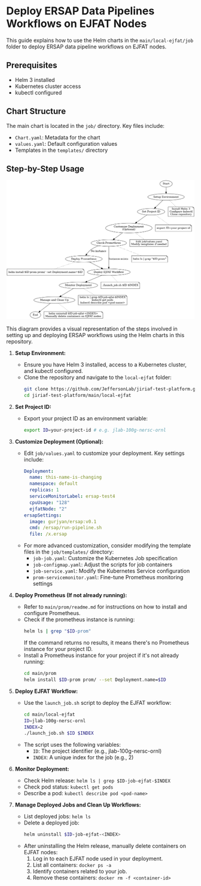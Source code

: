 # Deploy ERSAP Data Pipelines Workflows on EJFAT Nodes

This guide explains how to use the Helm charts in the `main/local-ejfat/job` folder to deploy ERSAP data pipeline workflows on EJFAT nodes.

## Prerequisites

- Helm 3 installed
- Kubernetes cluster access
- kubectl configured

## Chart Structure

The main chart is located in the `job/` directory. Key files include:

- `Chart.yaml`: Metadata for the chart
- `values.yaml`: Default configuration values
- Templates in the `templates/` directory

## Step-by-Step Usage

![EJFAT Workflow Flow Chart](../../image/local_ejfat_workflow_flow_chart.png)

This diagram provides a visual representation of the steps involved in setting up and deploying ERSAP workflows using the Helm charts in this repository.


1. **Setup Environment:**
   - Ensure you have Helm 3 installed, access to a Kubernetes cluster, and kubectl configured.
   - Clone the repository and navigate to the `local-ejfat` folder:
     ```bash
     git clone https://github.com/JeffersonLab/jiriaf-test-platform.git
     cd jiriaf-test-platform/main/local-ejfat
     ```

2. **Set Project ID:**
   - Export your project ID as an environment variable:
     ```bash
     export ID=your-project-id # e.g. jlab-100g-nersc-ornl
     ```

3. **Customize Deployment (Optional):**
   - Edit `job/values.yaml` to customize your deployment. Key settings include:
     ```yaml
     Deployment:
       name: this-name-is-changing
       namespace: default
       replicas: 1
       serviceMonitorLabel: ersap-test4
       cpuUsage: "128"
       ejfatNode: "2"
     ersapSettings:
       image: gurjyan/ersap:v0.1
       cmd: /ersap/run-pipeline.sh
       file: /x.ersap
     ```
   - For more advanced customization, consider modifying the template files in the `job/templates/` directory:
     - `job-job.yaml`: Customize the Kubernetes Job specification
     - `job-configmap.yaml`: Adjust the scripts for job containers
     - `job-service.yaml`: Modify the Kubernetes Service configuration
     - `prom-servicemonitor.yaml`: Fine-tune Prometheus monitoring settings

4. **Deploy Prometheus (If not already running):**
    - Refer to `main/prom/readme.md` for instructions on how to install and configure Prometheus.
    - Check if the prometheus instance is running:
      ```bash
      helm ls | grep "$ID-prom"
      ```
      If the command returns no results, it means there's no Prometheus instance for your project ID.
    - Install a Prometheus instance for your project if it's not already running:
      ```bash
      cd main/prom
      helm install $ID-prom prom/ --set Deployment.name=$ID
      ```


5. **Deploy EJFAT Workflow:**
   - Use the `launch_job.sh` script to deploy the EJFAT workflow:
     ```bash
     cd main/local-ejfat
     ID=jlab-100g-nersc-ornl
     INDEX=2
     ./launch_job.sh $ID $INDEX
     ```
   - The script uses the following variables:
     - `ID`: The project identifier (e.g., jlab-100g-nersc-ornl)
     - `INDEX`: A unique index for the job (e.g., 2)


6. **Monitor Deployment:**
   - Check Helm release: `helm ls | grep $ID-job-ejfat-$INDEX`
   - Check pod status: `kubectl get pods`
   - Describe a pod: `kubectl describe pod <pod-name>`

7. **Manage Deployed Jobs and Clean Up Workflows:**
   - List deployed jobs: `helm ls`
   - Delete a deployed job:
     ```bash
     helm uninstall $ID-job-ejfat-<INDEX>
     ```
   - After uninstalling the Helm release, manually delete containers on EJFAT nodes:
     1. Log in to each EJFAT node used in your deployment.
     2. List all containers: `docker ps -a`
     3. Identify containers related to your job.
     4. Remove these containers: `docker rm -f <container-id>`



